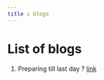 ```yaml
---
title : blogs
---
```


# List of blogs 

1. Preparing till last day ? [link](blogs_dev/thoughts1.md)